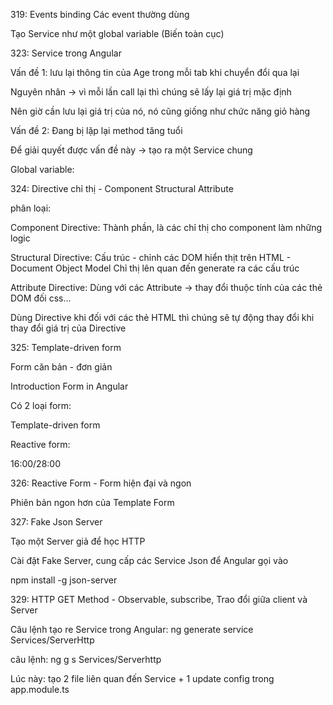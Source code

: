 319: Events binding
Các event thường dùng



Tạo Service như một global variable (Biến toàn cục)

323: Service trong Angular

Vấn đề 1: lưu lại thông tin của Age trong mỗi tab khi chuyển đổi qua lại

Nguyên nhân -> vì mỗi lần call lại thì chúng sẽ lấy lại giá trị mặc định

Nên giờ cần lưu lại giá trị của nó, nó cũng giống như chức năng giỏ hàng

Vấn đề 2: Đang bị lặp lại method tăng tuổi

Để giải quyết được vấn đề này -> tạo ra một Service chung

Global variable:


324: Directive chỉ thị - Component Structural Attribute

phân loại:

Component Directive: Thành phần, là các chỉ thị cho component làm những logic

Structural Directive: Cấu trúc - chỉnh các DOM hiển thịt trên HTML - Document Object Model
Chỉ thị lên quan đến generate ra các cấu trúc


Attribute Directive: Dùng với các Attribute -> thay đổi thuộc tính của các thẻ DOM đối css...


Dùng Directive khi đối với các thẻ HTML thì chúng sẽ tự động thay đổi khi thay đổi giá trị của Directive

325: Template-driven form

Form căn bản - đơn giản

Introduction Form in Angular

Có 2 loại form:

Template-driven form

Reactive form:

16:00/28:00

326: Reactive Form - Form hiện đại và ngon

Phiên bản ngon hơn của Template Form



327: Fake Json Server

Tạo một Server giả để học HTTP


Cài đặt Fake Server, cung cấp các Service Json để Angular gọi vào

npm install -g json-server

329: HTTP GET Method - Observable, subscribe, Trao đổi giữa client và Server


Câu lệnh tạo re Service trong Angular: ng generate service Services/ServerHttp

câu lệnh: ng g s Services/Serverhttp

Lúc này: tạo 2 file liên quan đến Service + 1 update config trong app.module.ts

